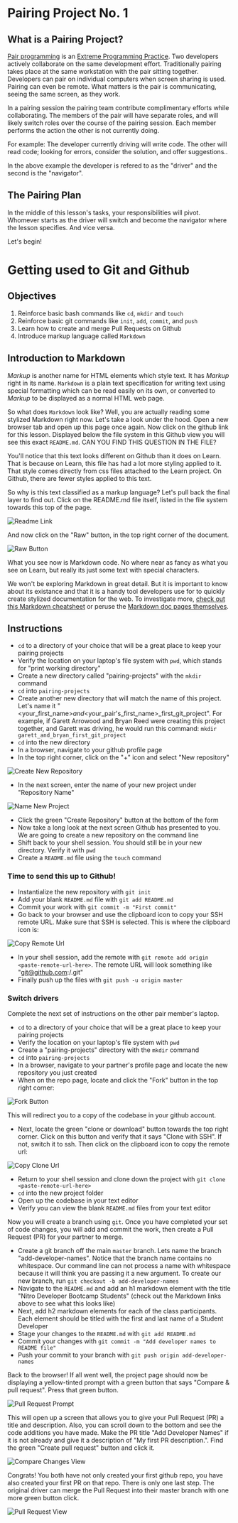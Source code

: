 # Pairing Project No. 1

## What is a Pairing Project?

[Pair programming](http://wiki.c2.com/?PairProgramming) is an [Extreme Programming Practice](http://wiki.c2.com/?ExtremeProgrammingPractice). Two developers actively collaborate on the same development effort. Traditionally pairing takes place at the same workstation with the pair sitting together. Developers can pair on individual computers when screen sharing is used. Pairing can even be remote. What matters is the pair is communicating, seeing the same screen, as they work.

In a pairing session the pairing team contribute complimentary efforts while collaborating. The members of the pair will have separate roles, and will likely switch roles over the course of the pairing session. Each member performs the action the other is not currently doing.

For example:
The developer currently driving will write code. The other will read code; looking for errors, consider the solution, and offer suggestions..

In the above example the developer is refered to as the "driver" and the second is the "navigator".

## The Pairing Plan

In the middle of this lesson's tasks, your responsibilities will pivot. Whomever starts as the driver will switch and become the navigator where the lesson specifies. And vice versa.

Let's begin!

# Getting used to Git and Github

## Objectives

1. Reinforce basic bash commands like `cd`, `mkdir` and `touch`
1. Reinforce basic git commands like `init`, `add`, `commit`, and `push`
1. Learn how to create and merge Pull Requests on Github
1. Introduce markup language called `Markdown`

## Introduction to Markdown

*Markup* is another name for HTML elements which style text. It has *Markup* right in its name. `Markdown` is a plain text specification for writing text using special formatting which can be read easily on its own, or converted to *Markup* to be displayed as a normal HTML web page.

So what does `Markdown` look like? Well, you are actually reading some stylized Markdown right now. Let's take a look under the hood. Open a new browser tab and open up this page once again. Now click on the github link for this lesson. Displayed below the file system in this Github view you will see this exact `README.md`. CAN YOU FIND THIS QUESTION IN THE FILE?

You'll notice that this text looks different on Github than it does on Learn. That is because on Learn, this file has had a lot more styling applied to it. That style comes directly from css files attached to the Learn project. On Github, there are fewer styles applied to this text.

So why is this text classified as a markup language? Let's pull back the final layer to find out. Click on the README.md file itself, listed in the file system towards this top of the page.

![Readme Link](img/readme-link.png?raw=true "Readme Link")

And now click on the "Raw" button, in the top right corner of the document.

![Raw Button](img/raw-button.png?raw=true "Raw Button")

What you see now is Markdown code. No where near as fancy as what you see on Learn, but really its just some text with special characters.

We won't be exploring Markdown in great detail. But it is important to know about its existance and that it is a handy tool developers use for to quickly create stylized documentation for the web. To investigate more, [check out this Markdown cheatsheet](https://github.com/adam-p/markdown-here/wiki/Markdown-Cheatsheet) or peruse the [Markdown doc pages themselves](https://www.markdownguide.org/basic-syntax).

## Instructions

* `cd` to a directory of your choice that will be a great place to keep your pairing projects
* Verify the location on your laptop's file system with `pwd`, which stands for "print working directory"
* Create a new directory called "pairing-projects" with the `mkdir` command
* `cd` into `pairing-projects`
* Create another new directory that will match the name of this project. Let's name it "<your_first_name>_and_<your_pair's_first_name>_first_git_project". For example, if Garett Arrowood and Bryan Reed were creating this project together, and Garett was driving, he would run this command: `mkdir garett_and_bryan_first_git_project`
* `cd` into the new directory
* In a browser, navigate to your github profile page
* In the top right corner, click on the "+" icon and select "New repository"

![Create New Repository](img/create-new-repo.png?raw=true "Create New Repository")

* In the next screen, enter the name of your new project under "Repository Name"

![Name New Project](img/name-new-repo.png?raw=true "Name New Project")

* Click the green "Create Repository" button at the bottom of the form
* Now take a long look at the next screen Github has presented to you. We are going to create a new repository on the command line
* Shift back to your shell session. You should still be in your new directory. Verify it with `pwd`
* Create a `README.md` file using the `touch` command

### Time to send this up to Github!

* Instantialize the new repository with `git init`
* Add your blank `README.md` file with `git add README.md`
* Commit your work with `git commit -m "First commit"`
* Go back to your browser and use the clipboard icon to copy your SSH remote URL. Make sure that SSH is selected. This is where the clipboard icon is:

![Copy Remote Url](img/copy-remote.png?raw=true "Copy Remote Url")

* In your shell session, add the remote with `git remote add origin <paste-remote-url-here>`. The remote URL will look something like "git@github.com:<your-github-handle>/<name-of-project>.git"
* Finally push up the files with `git push -u origin master`

### Switch drivers

Complete the next set of instructions on the other pair member's laptop.

* `cd` to a directory of your choice that will be a great place to keep your pairing projects
* Verify the location on your laptop's file system with `pwd`
* Create a "pairing-projects" directory with the `mkdir` command
* `cd` into `pairing-projects`
* In a browser, navigate to your partner's profile page and locate the new repository you just created
* When on the repo page, locate and click the "Fork" button in the top right corner:

![Fork Button](img/fork-button.png?raw=true "Fork Button")

This will redirect you to a copy of the codebase in your github account.

* Next, locate the green "clone or download" button towards the top right corner. Click on this button and verify that it says "Clone with SSH". If not, switch it to ssh. Then click on the clipboard icon to copy the remote url:

![Copy Clone Url](img/clone-project.png?raw=true "Copy Clone Url")

* Return to your shell session and clone down the project with `git clone <paste-remote-url-here>`
* `cd` into the new project folder
* Open up the codebase in your text editor
* Verify you can view the blank `README.md` files from your text editor

Now you will create a branch using `git`. Once you have completed your set of code changes, you will add and commit the work, then create a Pull Request (PR) for your partner to merge.

* Create a git branch off the main `master` branch. Lets name the branch "add-developer-names". Notice that the branch name contains no whitespace. Our command line can not process a name with whitespace because it will think you are passing it a new argument. To create our new branch, run `git checkout -b add-developer-names`
* Navigate to the `README.md` and add an h1 markdown element with the title "Nitro Developer Bootcamp Students" (check out the Markdown links above to see what this looks like)
* Next, add h2 markdown elements for each of the class participants. Each element should be titled with the first and last name of a Student Developer
* Stage your changes to the `README.md` with `git add README.md`
* Commit your changes with `git commit -m "Add developer names to README file"`
* Push your commit to your branch with `git push origin add-developer-names`

Back to the browser! If all went well, the project page should now be displaying a yellow-tinted prompt with a green button that says "Compare & pull request". Press that green button.

![Pull Request Prompt](img/yellow-tinted-pr-prompt.png?raw=true "Pull Request Prompt")

This will open up a screen that allows you to give your Pull Request (PR) a title and description. Also, you can scroll down to the bottom and see the code additions you have made. Make the PR title "Add Developer Names" if it is not already and give it a description of "My first PR description.". Find the green "Create pull request" button and click it.

![Compare Changes View](img/compare-changes.png?raw=true "Compare Changes View")

Congrats! You both have not only created your first github repo, you have also created your first PR on that repo. There is only one last step. The original driver can merge the Pull Request into their master branch with one more green button click.

![Pull Request View](img/pull-request.png?raw=true "Pull Request View")
